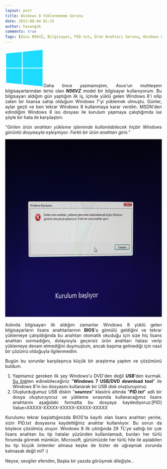 ```yaml
---
layout: post
title: Windows 8 Yüklenememe Sorunu
date: 2013-08-04 01:15
author: hasangok
comments: true
Tags: [Asus N56VZ, Bilgisayar, PID.txt, Ürün Anahtarı Sorunu, Windows 8]
---
```

<p style="text-align: justify;"><img class="alignleft  wp-image-156" src="https://raw.githubusercontent.com/hasangok/hasangok.github.io/master/uploads/2013/08/Windows-8-Logo-small.png" alt="Windows-8-logo" width="123" height="123" />Daha önce yazmamıştım, <em>Asus</em>'un muhteşem bilgisayarlarından birisi olan <strong><em>N56VZ</em></strong> model bir bilgisayar kullanıyorum. Bu bilgisayarı aldığım gün yaptığım ilk iş, içinde yüklü gelen Windows 8'i silip zaten bir lisansa sahip olduğum Windows 7'yi yüklemek olmuştu. Günler, aylar geçti ve ben tekrar Windows 8 kullanmaya karar verdim. MSDN'den edindiğim Windows 8 iso dosyası ile kurulum yapmaya çalıştığımda ise şöyle bir hata ile karşılaştım:</p>
<p style="text-align: justify;"><em>"Girilen ürün anahtarı yükleme işleminde kullanılabilecek hiçbir Windows görüntü dosyasıyla eşleşmiyor. Farklı bir ürün anahtarı girin."</em></p>
<p style="text-align: justify;"><img class="aligncenter size-full wp-image-155" src="https://raw.githubusercontent.com/hasangok/hasangok.github.io/master/uploads/2013/08/IMG_2147.jpg" alt="IMG_2147" width="855" height="570" /></p>
<p style="text-align: justify;"><!--more--></p>
<p style="text-align: justify;">Aslında bilgisayarı ilk aldığım zamanlar Windows 8 yüklü gelen bilgisayarların lisans anahtarlarının <strong>BIOS</strong>'a gömülü geldiğini ve tekrar yüklemeye çalışıldığında bu anahtarı otomatik okuduğu için size hiç lisans anahtarı sormadığını, dolayısıyla geçersiz ürün anahtarı hatası verip yüklemeye devam etmediğini duymuştum, ancak başıma gelmediği için nasıl bir çözümü olduğuyla ilgilenmedim.</p>
<p style="text-align: justify;">Bugün bu sorunlar karşılaşınca küçük bir araştırma yaptım ve çözümünü buldum.</p>

<ol style="text-align: justify;">
	<li><span style="line-height: 14px;">Yapmamız gereken ilk şey Windows'u DVD'den değil <strong><em>USB</em></strong>'den kurmak. <a href="http://www.microsoftstore.com/store/msusa/html/pbPage.Help_Win7_usbdvd_dwnTool" target="_blank">Şu link</a>ten edinebileceğiniz "<strong>Windows 7 USB/DVD download tool</strong>" ile Windows 8'in iso dosyasını kullanarak bir USB disk oluşturuyoruz.
</span></li>
	<li>Oluşturduğumuz USB diskin "<em><strong>sources</strong></em>" klasörü altında "<em><strong>PID.txt</strong></em>" adlı bir dosya oluşturuyoruz ve yükleme sırasında kullanacağımız lisans anahtarını aşağıdaki formatta bu dosyaya kaydediyoruz:[PID]
Value=XXXXX-XXXXX-XXXXX-XXXXX-XXXXX</li>
</ol>
<p style="text-align: justify;"><span style="line-height: 18px;">Kurulumu tekrar başlattığınızda BIOS'ta kayıtlı olan lisans anahtarı yerine, sizin PID.txt dosyasına kaydettiğiniz anahtar kullanılıyor. Bu sorun da böylece çözülmüş oluyor. Windows 8 ilk çıktığında 29 TL'ye sattığı bir çok lisans anahtarı bu tip hatalar yüzünden kullanılamadı, bunları her türlü forumda görmek mümkün. Microsoft, günümüzde her türlü hile ile aşılabilen bu tip küçük önlemler almasa keşke de bizler de uğraşmak zorunda kalmasak değil mi? :)</span></p>
Neyse, sevgiler efendim,
Başka bir yazıda görüşmek dileğiyle...
